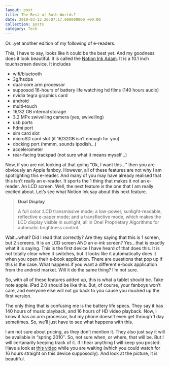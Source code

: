 ```yaml
---
layout: post
title: The Best of Both Worlds?
date: 2010-03-12 20:07:17.000000000 +00:00
collection: posts
category: Tech
---
```


Or…yet another edition of my following of e-readers.

This, I have to say, looks like it could be the best yet. And my goodness does it look beautiful. It is called the [Notion Ink Adam](http://www.notionink.in/adamfeature.php). It is a 10.1 inch touchscreen device. It includes

- wifi/bluetooth
- 3g/hsdpa
- dual-core arm processor
- supposod 16-hours of battery life watching hd films (140 hours audio)
- nvidia tegra graphics card
- android
- multi-touch
- 16/32 GB internal storage
- 3.2 MPx swivelling camera (yes, swivelling)
- usb ports
- hdmi port
- sim card slot
- microSD card slot (if 16/32GB isn’t enough for you)
- docking port (hmmm, sounds ipodish…)
- accelerometer
- rear-facing trackpad (not sure what it means myself…)

Now, if you are not looking at that going “Ok, I want this…” then you are obviously an Apple fanboy. However, all of these features are not why I am spotlighting this e-reader. And many of you may have already realised that this isn’t really an e-reader. It sports the 1 thing that makes it not an e-reader. An LCD screen. Well, the next feature is the one that I am really excited about. Let’s see what Notion Ink say about this next feature.

> **Dual Display**
>
> A full color :LCD transmissive mode; a low-power, sunlight-readable, reflective e-paper mode; and a transflective mode, which makes the LCD display visible in sunlight, all in One! Proprietary Algorithms for automatic brightness control.

Wait…what? Did I read that correctly? Are they saying that this is 1 screen, but 2 screens. It is an LCD screen AND an e-ink screen? Yes…that is exactly what it is saying. This is the first device I have heard of that does this. It is not totally clear when it switches, but it looks like it automatically does it when you open their e-book application. There are questions that pop up if this is the case. What happens if you want a different e-book application from the android market. Will it do the same thing? I’m not sure.

So, with all of these features added up, this is what a tablet should be. Take note apple. iPad 2.0 should be like this. But, of course, your fanboys won’t care, and everyone else will not go back to you cause you mucked up the first version.

The only thing that is confusing me is the battery life specs. They say it has 140 hours of music playback, and 16 hours of HD video playback. Now, I know it has an arm processor, but my phone doesn’t even get through 1 day sometimes. So, we’ll just have to see what happens with this.

I am not sure about pricing, as they don’t mention it. They also just say it will be available in “spring 2010″. So, not sure when, or where, that will be. But I will certanarily keeping track of it. If I hear anything I will keep you posted. Have a look at [this video](http://www.youtube.com/watch?v=WxgRBC47SAo) while you are waiting (which you could watch for 16 hours straight on this device supposodly). And look at the picture, it is beautiful.
